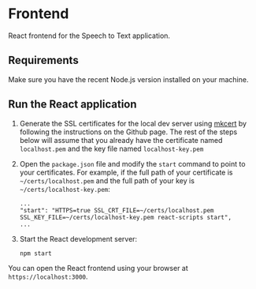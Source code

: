 Frontend
========

React frontend for the Speech to Text application.

## Requirements

Make sure you have the recent Node.js version installed on your machine.

## Run the React application

1.  Generate the SSL certificates for the local dev server using [mkcert](https://github.com/FiloSottile/mkcert) by following the instructions on the Github page. The rest of the steps below will assume that you already have the certificate named `localhost.pem` and the key file named `localhost-key.pem` 

1.  Open the `package.json` file and modify the `start` command to point to your certificates. For example, if the full path of your certificate is `~/certs/localhost.pem` and the full path of your key is `~/certs/localhost-key.pem`:

        ...
        "start": "HTTPS=true SSL_CRT_FILE=~/certs/localhost.pem SSL_KEY_FILE=~/certs/localhost-key.pem react-scripts start",
        ...

1.  Start the React development server:

        npm start

You can open the React frontend using your browser at `https://localhost:3000`.
